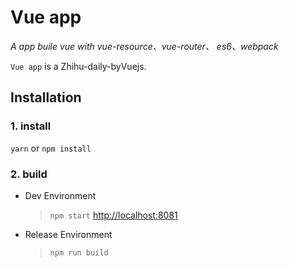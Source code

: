 # Vue app

*A app buile vue with vue-resource、vue-router、 es6、webpack*

`Vue app` is a Zhihu-daily-byVuejs.

## Installation

### 1. install

`yarn` or `npm install`

### 2. build

* Dev Environment
  > `npm start` 
  > [http://localhost:8081](http://localhost:8081)


* Release Environment
  > `npm run build` 


